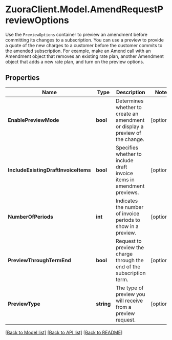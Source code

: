 # ZuoraClient.Model.AmendRequestPreviewOptions
Use the `PreviewOptions` container to preview an amendment before committing its changes to a subscription.  You can use a preview to provide a quote of the new charges to a customer before the customer commits to the amended subscription.  For example, make an Amend call with an Amendment object that removes an existing rate plan,  another Amendment object that adds a new rate plan, and turn on the preview options. 

## Properties

Name | Type | Description | Notes
------------ | ------------- | ------------- | -------------
**EnablePreviewMode** | **bool** |  Determines whether to create an amendment or display a preview of the change. | [optional] 
**IncludeExistingDraftInvoiceItems** | **bool** |  Specifies whether to include draft invoice items in amendment previews. | [optional] 
**NumberOfPeriods** | **int** |  Indicates the number of invoice periods to show in a preview. | [optional] 
**PreviewThroughTermEnd** | **bool** |  Request to preview the charge through the end of the subscription term. | [optional] 
**PreviewType** | **string** |  The type of preview you will receive from a preview request. | [optional] 

[[Back to Model list]](../README.md#documentation-for-models) [[Back to API list]](../README.md#documentation-for-api-endpoints) [[Back to README]](../README.md)

